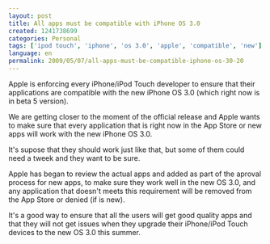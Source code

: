 ```yaml
---
layout: post
title: All apps must be compatible with iPhone OS 3.0
created: 1241738699
categories: Personal
tags: ['ipod touch', 'iphone', 'os 3.0', 'apple', 'compatible', 'new']
language: en
permalink: 2009/05/07/all-apps-must-be-compatible-iphone-os-30-20
---
```

<p>Apple is enforcing every iPhone/iPod Touch developer to ensure that their applications are compatible with the new iPhone OS 3.0 (which right now is in beta 5 version).</p>

<p>We are getting closer to the moment of the official release and Apple wants to make sure that every application that is right now in the App Store or new apps will work with the new iPhone OS 3.0.</p>
<p>It's supose that they should work just like that, but some of them could need a tweek and they want to be sure.</p>
<p>Apple has began to review the actual apps and added as part of the aproval process for new apps, to make sure they work well in the new OS 3.0, and any application that doesn't meets this requirement will be removed from the App Store or denied (if is new).</p>
<p>It's a good way to ensure that all the users will get good quality apps and that they will not get issues when they upgrade their iPhone/iPod Touch devices to the new OS 3.0 this summer.</p>
